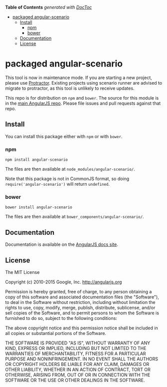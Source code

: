 <!-- START doctoc generated TOC please keep comment here to allow auto update -->
<!-- DON'T EDIT THIS SECTION, INSTEAD RE-RUN doctoc TO UPDATE -->
**Table of Contents**  *generated with [DocToc](https://github.com/thlorenz/doctoc)*

- [packaged angular-scenario](#packaged-angular-scenario)
  - [Install](#install)
    - [npm](#npm)
    - [bower](#bower)
  - [Documentation](#documentation)
  - [License](#license)

<!-- END doctoc generated TOC please keep comment here to allow auto update -->

# packaged angular-scenario

This tool is now in maintenance mode. If you are starting a new project, please use
[Protractor](https://github.com/angular/protractor). Existing projects using scenario runner are
advised to migrate to protractor, as this tool is unlikely to receive updates.

This repo is for distribution on `npm` and `bower`. The source for this module is in the
[main AngularJS repo](https://github.com/angular/angular.js/tree/master/src/ngScenario).
Please file issues and pull requests against that repo.

## Install

You can install this package either with `npm` or with `bower`.

### npm

```shell
npm install angular-scenario
```

The files are then available at `node_modules/angular-scenario/`.

Note that this package is not in CommonJS format, so doing `require('angular-scenario')` will
return `undefined`.

### bower

```shell
bower install angular-scenario
```

The files are then available at `bower_components/angular-scenario/`.

## Documentation

Documentation is available on the
[AngularJS docs site](http://docs.angularjs.org/).

## License

The MIT License

Copyright (c) 2010-2015 Google, Inc. http://angularjs.org

Permission is hereby granted, free of charge, to any person obtaining a copy
of this software and associated documentation files (the "Software"), to deal
in the Software without restriction, including without limitation the rights
to use, copy, modify, merge, publish, distribute, sublicense, and/or sell
copies of the Software, and to permit persons to whom the Software is
furnished to do so, subject to the following conditions:

The above copyright notice and this permission notice shall be included in
all copies or substantial portions of the Software.

THE SOFTWARE IS PROVIDED "AS IS", WITHOUT WARRANTY OF ANY KIND, EXPRESS OR
IMPLIED, INCLUDING BUT NOT LIMITED TO THE WARRANTIES OF MERCHANTABILITY,
FITNESS FOR A PARTICULAR PURPOSE AND NONINFRINGEMENT. IN NO EVENT SHALL THE
AUTHORS OR COPYRIGHT HOLDERS BE LIABLE FOR ANY CLAIM, DAMAGES OR OTHER
LIABILITY, WHETHER IN AN ACTION OF CONTRACT, TORT OR OTHERWISE, ARISING FROM,
OUT OF OR IN CONNECTION WITH THE SOFTWARE OR THE USE OR OTHER DEALINGS IN
THE SOFTWARE.
